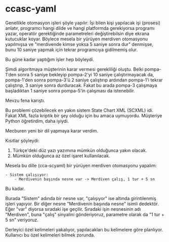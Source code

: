 ccasc-yaml
==========

Genellikle otomasyon işleri şöyle yapılır: İşi bilen kişi yapılacak işi (prosesi) anlatır, programcı hangi dilde ve hangi platformda gerekiyorsa programı yazar, operatör gerektiğinde parametreleri değiştirebilsin diye ekrana kutucuklar koyar. Böylece mesela bir yürüyen merdiven otomasyonu yapılmışsa ve "merdivende kimse yoksa 5 saniye sonra dur" denmişse, bunu 10 saniye yapmak için tekrar programcıya gidilmemiş olur.

Bu güne kadar yaptığım işler hep böyleydi.

Şimdi algoritmaya müşterinin karar vermesi gerekliliği oluştu. Belki pompa-1'den sonra 5 saniye bekleyip pompa-2'yi 10 saniye çalıştırmayacak da, pompa-1'den sonra pompa-3'ü 2 saniye çalıştırıp ardından pompa-1'i tekrar çalıştırıp, 3 saniye sonra durduracak. Fakat bu arada pompa-3 çalışmaya başladıktan 1 saniye sonra pompa-5'in çalışması da istenebilir. 

Mevzu fena karıştı.

Bu problemi çözebilecek en yakın sistem State Chart XML (SCXML) idi. Fakat XML fazla kriptik bir şey olduğu için bu amaca uymuyordu. Müşteriye Python öğretirdim, daha iyiydi. 

Mecburen yeni bir dil yapmaya karar verdim. 

Kısıtlar şöyleydi: 

1. Türkçe'deki düz yazı yazımına mümkün olduğunca yakın olacak.
2. Mümkün olduğunca az özel işaret kullanılacak.

Mesela bu dille (cca-scyaml) bir yürüyen merdiven otomasyonu yapalım:

    - Sistem çalışıyor:
        - Merdivenin başında nesne var -> Merdiven çalış, 1 tur + 5 sn

Bu kadar. 


Burada "Sistem" adında bir nesne var, "çalışıyor" ise altında girintilenmiş işleri yapıyor. Bir diğer nesne "Merdivenin başında nesne" isimli dedektör. Eğer "var" diyorsa sıradaki işe geçilir. Sıradaki işin nesnesinin adı "Merdiven", buna "çalış" sinyalini gönderiyoruz, parametre olarak da "1 tur + 5 sn" veriyoruz.


Derleyici özel kelimeleri yakalıyor, yapılacakları bu kelimelere göre planlıyor. Kullanıcı bu özel kelimeleri bilmek zorunda. 
